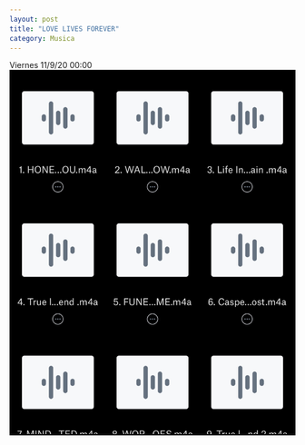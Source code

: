 ```yaml
---
layout: post
title: "LOVE LIVES FOREVER"
category: Musica
---
```

Viernes 11/9/20 00:00  
![Love Lives Forever](/images/up/posts/tracks.jpeg)